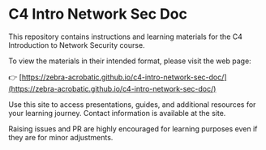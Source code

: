 # C4 Intro Network Sec Doc

This repository contains instructions and learning materials for the C4 Introduction to Network Security course.

To view the materials in their intended format, please visit the web page:

👉 [https://zebra-acrobatic.github.io/c4-intro-network-sec-doc/](https://zebra-acrobatic.github.io/c4-intro-network-sec-doc/)

Use this site to access presentations, guides, and additional resources for your learning journey. Contact information is available at the site.

Raising issues and PR are highly encouraged for learning purposes even if they are for minor adjustments.
